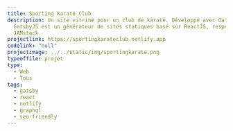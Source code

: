 ```yaml
---
title: Sporting Karaté Club
description: Un site vitrine pour un club de karaté. Développé avec Gatsby JS.
  GatsbyJS est un générateur de sites statiques basé sur ReactJS, respectant la
  JAMstack.
projectlink: https://sportingkarateclub.netlify.app
codelink: "null"
projectimage: ../../static/img/sportingkarate.png
typeoffile: projet
type:
  - Web
  - Tous
tags:
  - gatsby
  - react
  - netlify
  - graphql
  - seo-friendly
---
```

